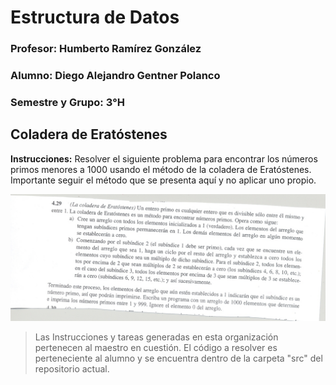 # Estructura de Datos



### Profesor: Humberto Ramírez González

### Alumno: Diego Alejandro Gentner Polanco

### Semestre y Grupo: 3°H



## Coladera de Eratóstenes

**Instrucciones:** Resolver el siguiente problema para encontrar los números primos menores a 1000 usando el método de la coladera de Eratóstenes. Importante seguir el método que se presenta aquí y no aplicar uno propio.

![imagen adjuntada por el profesor](https://raw.githubusercontent.com/Diego-Gentner-Estructura-de-Datos-2021/01-Coladera-de-Eratostenes/3d18a916f4586c3030fe3eae2982175ec36e9851/img/img-01.jpg)



> Las Instrucciones y tareas generadas en esta organización pertenecen al maestro en cuestión. El código a resolver es perteneciente al alumno y se encuentra dentro de la carpeta "src" del repositorio actual.